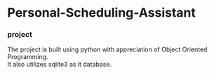 # Personal-Scheduling-Assistant
### project 

The project is built using python with appreciation of Object Oriented Programming.<br />
It also utilizes sqlite3 as it database.
